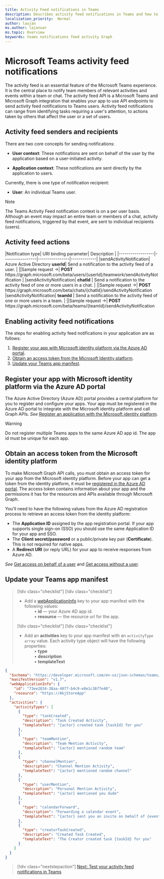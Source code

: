```yaml
---
title: Activity Feed notifications in Teams
description: Describes activity feed notifications in Teams and how to use to the best advantage
localization_priority:  Normal
author: laujan
ms.author: lajanuar
ms.topic: Overview
keywords: teams notifications feed activity Graph
---
```

# Microsoft Teams activity feed notifications 

The activity feed is an essential feature of the Microsoft Teams experience. It is the central place to notify team members of relevant activities and events within a team or chat.  The activity feed API is a Microsoft Teams and Microsoft Graph integration that enables your app to use API endpoints to send activity feed notifications to  Teams users. Activity feed notifications can range from identifying tasks requiring a user's attention, to actions taken by others that affect the user or a set of users.

## Activity feed senders and recipients

There are two core concepts for sending notifications:

- **User context**: These notifications are sent on behalf of the user by the application based on a user-initiated activity.

- **Application context**: These notifications are sent directly by the application to users.

Currently, there is one type of notification recipient:

- **User**: An individual Teams user.

> [!NOTE]
> The Teams Activity Feed notification context is on a per user basis. Although an event may impact an entire team or members of a chat, activity feed notifications, triggered by that event, are sent to individual recipients (users).

## Activity feed actions

|Notification type| URI binding parameter| Description |
|------------------|-----------------|----------------|-------------|
|sendActivityNotification| Azure Active Directory **userId**| Send a notification to the activity feed of a user. |
||Sample request ->| **POST** ht<span>tps://graph.microsoft.com/beta/users/{userId}/teamwork/sendActivityNotification |
|sendActivityNotification| **chatId** | Send a notification to the activity feed of one or more users in a chat. |
||Sample request ->| **POST** ht<span>tps://graph.microsoft.com/beta/chats/{chatId}/sendActivityNotification
|sendActivityNotification| **teamId** | Send a notification to the activity feed of one or more users in a team. |
||Sample request ->| **POST** ht<span>tps://graph.microsoft.com/beta/teams/{teamId}/sendActivityNotification

## Enabling activity feed notifications

The steps for enabling activity feed notifications in your application are as follows:

1. [Register your app with Microsoft identity platform via the Azure AD portal](#register-your-app-with-microsoft-identity-platform-via-the-azure-ad-portal).
1. [Obtain an access token from the Microsoft Identity platform](#obtain-an-access-token-from-the-microsoft-identity-platform).
1. [Update your Teams app manifest](#update-your-teams-app-manifest).

## Register your app with Microsoft identity platform via the Azure AD portal

The Azure Active Directory (Azure AD) portal provides a central platform for you to register and configure your apps. Your app must be registered in the Azure AD portal to integrate with the Microsoft identity platform and call Graph APIs. *See* [Register an application with the Microsoft identity platform](/graph/auth-register-app-v2).

>[!WARNING]
>Do not register multiple Teams apps to the same Azure AD app id. The app id must be unique for each app.

## Obtain an access token from the Microsoft identity platform

To make Microsoft Graph API calls, you must obtain an access token for your app from the Microsoft identity platform. Before your app can get a token from the identity platform, it must be [registered in the Azure AD portal](#register-your-app-with-microsoft-identity-platform-via-the-azure-ad-portal). The access token contains information about your app and the permissions it has for the resources and APIs available through Microsoft Graph.

You'll need to have the following values from the Azure AD registration process to retrieve an access token from the identity platform:

- The **Application ID** assigned by the app registration portal. If your app supports single sign-on (SSO) you should use the same Application ID for your app and SSO.
- The  **Client secret/password** or a public/private key pair (**Certificate**). This is not required for native apps.
- A **Redirect URI** (or reply URL) for your app to receive responses from Azure AD.

 *See* [Get access on behalf of a user](/graph/auth-v2-user?view=graph-rest-1.0#3-get-a-token&preserve-view=true ) and [Get access without a user](/graph/auth-v2-service).

## Update your Teams app manifest

> [!div class="checklist"]
> [!div class="checklist"]
>
> - Add a [webApplicationInfo](../../resources/schema/manifest-schema.md#webapplicationinfo) key to your app manifest with the following values:  
&emsp;&emsp; &#8226; **id**  — your Azure AD app id.  
&emsp;&emsp; &#8226;  **resource** — the resource url for the app.
>
> [!div class="checklist"]
> [!div class="checklist"]
>
> - Add an **activities** key to your app manifest with an `activityType array`  value. Each activity type object will have the following properties:  
&emsp;&emsp; &#8226; **type**  
&emsp;&emsp; &#8226;  **description**  
&emsp;&emsp; &#8226;  **templateText**

```json
{
  "$schema": "https://developer.microsoft.com/en-us/json-schemas/teams/v1.7/MicrosoftTeams.schema.json",
  "manifestVersion": "v1.7",
  "webApplicationInfo": {
    "id": "73ee2834-38aa-4077-b4c9-e8e1c36f7e40",
    "resource": "https://AkjStoreApp"
  },
  "activities": {
    "activityTypes": [
      {
        "type": "taskCreated",
        "description": "Task Created Activity",
        "templateText": "{actor} created task {taskId} for you"
      },
      {
        "type": "teamMention",
        "description": "Team Mention Activity",
        "templateText": "{actor} mentioned random team"
      },
      {
        "type": "channelMention",
        "description": "Channel Mention Activity",
        "templateText": "{actor} mentioned random channel"
      },
      {
        "type": "userMention",
        "description": "Personal Mention Activity",
        "templateText": "{actor} mentioned you dude"
      },
      {
        "type": "calendarForward",
        "description": "Forwarding a calendar event",
        "templateText": "{actor} sent you an invite on behalf of {eventOwner}"
      },
      {
        "type": "creatorTaskCreated",
        "description": "Created Task Created",
        "templateText": "The Creator created task {taskId} for you"
      }
    ]
  }
}
```

> [!div class="nextstepaction"] 
> [Next: Test your activity feed notifications in Teams](test-activity-feed-notifications.md)
</br>
